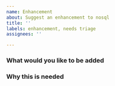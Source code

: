```yaml
---
name: Enhancement
about: Suggest an enhancement to nosql
title: ''
labels: enhancement, needs triage
assignees: ''

---
```


### What would you like to be added


### Why this is needed
